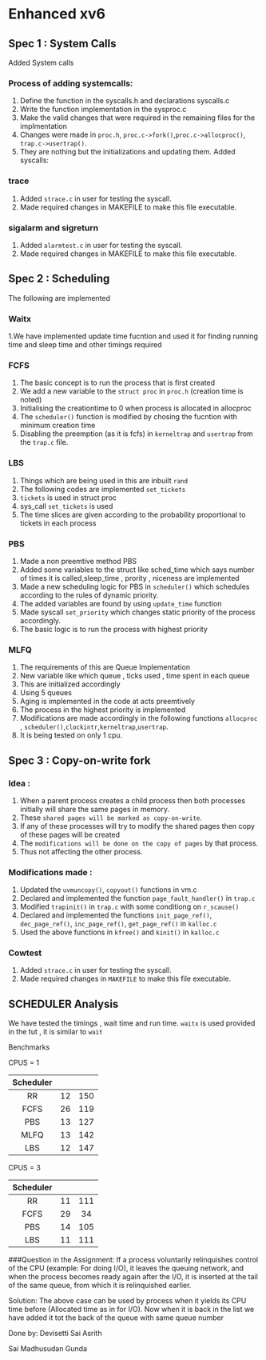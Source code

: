 # Enhanced xv6

## Spec 1 : System Calls
Added System calls
### Process of adding systemcalls:
1. Define the function in the syscalls.h and declarations syscalls.c
2. Write the function implementation in the sysproc.c
3. Make the valid changes that were required in the remaining files for the implmentation
4. Changes were made in `proc.h`, `proc.c->fork()`,`proc.c->allocproc()`, `trap.c->usertrap()`.
5. They are nothing but the initializations and updating them.
Added syscalls:
### trace
1. Added `strace.c` in user for testing the syscall.
2. Made required changes in MAKEFILE to make this file executable.
### sigalarm and sigreturn
1. Added `alarmtest.c` in user for testing the syscall.
2. Made required changes in MAKEFILE to make this file executable.

## Spec 2 : Scheduling
The following are implemented
### Waitx
1.We have implemented update time fucntion and used it for finding running time and sleep time and other timings required 
### FCFS
1. The basic concept is to run the process that is first created
2. We add a new variable to the `struct proc` in `proc.h` (creation time is noted)
3. Initialising the  creationtime to 0 when process is allocated in allocproc
4. The `scheduler()` function is modified by chosing the fucntion with minimum creation time
5. Disabling the preemption (as it is fcfs) in `kerneltrap` and `usertrap` from the `trap.c` file.

### LBS
1. Things which are being used in this  are inbuilt `rand`
2. The following codes are implemented `set_tickets`  
3. `tickets` is used in struct proc 
4. sys_call `set_tickets` is used 
5. The time slices are given according to the probability proportional to tickets in each process

### PBS
1. Made a non preemtive method PBS 
2. Added some variables to the struct like sched_time which says number of times it is called,sleep_time , prority , niceness are implemented
3. Made a new scheduling logic for PBS in `scheduler()` which schedules according to the rules of  dynamic priority.
4. The added variables are found by using `update_time` function
5. Made syscall `set_priority` which changes static priority of the process accordingly.
6. The basic logic is to run the process with highest priority

### MLFQ
1. The requirements of this are Queue Implementation
2. New variable like which queue , ticks used , time spent in each queue
3. This are initialized accordingly
4. Using 5 queues
5. Aging is implemented in the code at acts preemtively
6. The process in the highest priority is implemented
7. Modifications are made accordingly in the following functions `allocproc` , `scheduler()`,`clockintr`,`kerneltrap`,`usertrap`.
8. It is being tested on only 1 cpu.

## Spec 3 : Copy-on-write fork
### Idea :
1. When a parent process creates a child process then both processes initially will share the same pages in memory.
2. These `shared pages will be marked as copy-on-write`.
3. If any of these processes will try to modify the shared pages then copy of these pages will be created 
4. The `modifications will be done on the copy of pages` by that process.
5. Thus not affecting the other process.

### Modifications made :
1. Updated the `uvmuncopy()`, `copyout()` functions in vm.c
2. Declared and implemented the function `page_fault_handler()` in `trap.c`
3. Modified `trapinit()` in `trap.c` with some conditiong on `r_scause()`
4. Declared and implemented the functions `init_page_ref()`, `dec_page_ref()`, `inc_page_ref()`, `get_page_ref()` in `kalloc.c`
5. Used the above functions in `kfree()` and `kinit()` in `kalloc.c`

### Cowtest
1. Added `strace.c` in user for testing the syscall.
2. Made required changes in `MAKEFILE` to make this file executable.

## SCHEDULER Analysis
We have tested the timings , wait time and run time.
`waitx`  is used provided in the tut , it is similar to `wait`

Benchmarks


CPUS = 1

  |         Scheduler         | <rtime> | <wtime> |
  | :-----------------------: | :-----: | :-----: |
  |            RR             |   12    |   150   |
  |           FCFS            |   26    |   119   |
  |            PBS            |    13   |   127   |
  |           MLFQ            |    13   |   142   |
  |            LBS            |    12   |   147   |

CPUS = 3

  |         Scheduler         | <rtime> | <wtime> |
  | :-----------------------: | :-----: | :-----: |
  |            RR             |   11    |   111   |
  |           FCFS            |   29    |   34    |
  |            PBS            |   14    |   105   |
  |            LBS            |   11    |   111   |
  
  
###Question in the Assignment:
If a process voluntarily relinquishes control of the CPU (example: For doing I/O), it
leaves the queuing network, and when the process becomes ready again after the I/O, it is
inserted at the tail of the same queue, from which it is relinquished earlier.

Solution: The above case can be used by process when it yields its CPU time before
(Allocated time as in for I/O). Now when it is back in the list we have added it tot the
back of the queue with same queue number

Done by: 
Devisetti Sai Asrith

Sai Madhusudan Gunda
